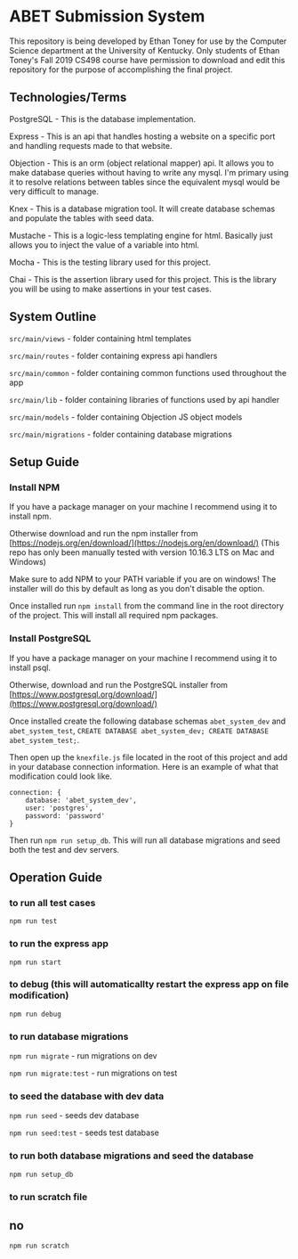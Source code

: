 # ABET Submission System

This repository is being developed by Ethan Toney for use by the Computer Science department at the University of Kentucky. Only students of Ethan Toney's Fall 2019 CS498 course have permission to download and edit this repository for the purpose of accomplishing the final project.

## Technologies/Terms

PostgreSQL - This is the database implementation.

Express - This is an api that handles hosting a website on a specific port and handling requests made to that website.

Objection - This is an orm (object relational mapper) api. It allows you to make database queries without having to write any mysql. I'm primary using it to resolve relations between tables since the equivalent mysql would be very difficult to manage.

Knex - This is a database migration tool. It will create database schemas and populate the tables with seed data.

Mustache - This is a logic-less templating engine for html. Basically just allows you to inject the value of a variable into html.

Mocha - This is the testing library used for this project.

Chai -  This is the assertion library used for this project. This is the library you will be using to make assertions in your test cases.

## System Outline

`src/main/views` - folder containing html templates

`src/main/routes` - folder containing express api handlers

`src/main/common` - folder containing common functions used throughout the app

`src/main/lib` - folder containing libraries of functions used by api handler

`src/main/models` - folder containing Objection JS object models

`src/main/migrations` - folder containing database migrations

## Setup Guide

### Install NPM

If you have a package manager on your machine I recommend using it to install npm.

Otherwise download and run the npm installer from [https://nodejs.org/en/download/](https://nodejs.org/en/download/) (This repo has only been manually tested with version 10.16.3 LTS on Mac and Windows)

Make sure to add NPM to your PATH variable if you are on windows! The installer will do this by default as long as you don't disable the option.

Once installed run `npm install` from the command line in the root directory of the project. This will install all required npm packages.

### Install PostgreSQL

If you have a package manager on your machine I recommend using it to install psql.

Otherwise, download and run the PostgreSQL installer from [https://www.postgresql.org/download/](https://www.postgresql.org/download/)

Once installed create the following database schemas `abet_system_dev` and `abet_system_test`, `CREATE DATABASE abet_system_dev; CREATE DATABASE abet_system_test;`.

Then open up the `knexfile.js` file located in the root of this project and add in your database connection information. Here is an example of what that modification could look like.

```
connection: {
	database: 'abet_system_dev',
	user: 'postgres',
	password: 'password'
}
```

Then run `npm run setup_db`. This will run all database migrations and seed both the test and dev servers.

## Operation Guide

### to run all test cases

`npm run test`

### to run the express app

`npm run start`

### to debug (this will automaticallty restart the express app on file modification)

`npm run debug`

### to run database migrations

`npm run migrate` - run migrations on dev

`npm run migrate:test` - run migrations on test

### to seed the database with dev data

`npm run seed` - seeds dev database

`npm run seed:test` - seeds test database

### to run both database migrations and seed the database

`npm run setup_db`

### to run scratch file
 ## no
`npm run scratch`
